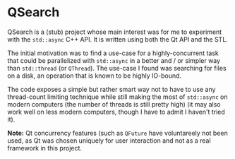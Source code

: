 # QSearch

QSearch is a (stub) project whose main interest was for me to experiment with the `std::async` C++ API. It is written using both the Qt API and the STL.

The initial motivation was to find a use-case for a highly-concurrent task that could be parallelized with `std::async` in a better and / or simpler way than `std::thread` (or `QThread`). 
The use-case I found was searching for files on a disk, an operation that is known to be highly IO-bound. 

The code exposes a simple but rather smart way not to have to use any thread-count limiting technique while still making the most of `std::async` on modern computers (the number of threads is still pretty high) (it may also work well on less modern computers, though I have to admit I haven't tried it).

**Note:** Qt concurrency features (such as `QFuture` have voluntareely not been used, as Qt was chosen uniquely for user interaction and not as a real framework in this project.
